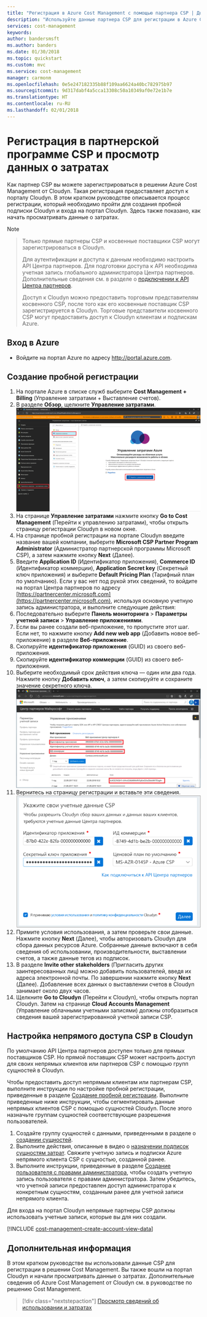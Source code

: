 ```yaml
---
title: "Регистрация в Azure Cost Management с помощью партнера CSP | Документация Майкрософт"
description: "Используйте данные партнера CSP для регистрации в Azure Cost Management от Cloudyn."
services: cost-management
keywords: 
author: bandersmsft
ms.author: banders
ms.date: 01/30/2018
ms.topic: quickstart
ms.custom: mvc
ms.service: cost-management
manager: carmonm
ms.openlocfilehash: 0e5e247182335b88f109aa6624a40bc782975b97
ms.sourcegitcommit: 9d317dabf4a5cca13308c50a10349af0e72e1b7e
ms.translationtype: HT
ms.contentlocale: ru-RU
ms.lasthandoff: 02/01/2018
---
```

# <a name="register-with-the-csp-partner-program-and-view-cost-data"></a>Регистрация в партнерской программе CSP и просмотр данных о затратах

Как партнер CSP вы можете зарегистрироваться в решении Azure Cost Management от Cloudyn. Такая регистрация предоставляет доступ к порталу Cloudyn. В этом кратком руководстве описывается процесс регистрации, который необходимо пройти для создания пробной подписки Cloudyn и входа на портал Cloudyn. Здесь также показано, как начать просматривать данные о затратах.


>[!NOTE]

>Только прямые партнеры CSP и косвенные поставщики CSP могут зарегистрироваться в Cloudyn.
>
>Для аутентификации и доступа к данным необходимо настроить API Центра партнеров. Для подготовки доступа к API необходима учетная запись глобального администратора Центра партнеров.
Дополнительные сведения см. в разделе о [подключении к API Центра партнеров](https://msdn.microsoft.com/library/partnercenter/mt709136.aspx).
>
>Доступ к Cloudyn можно предоставить торговым представителям косвенного CSP, после того как его косвенные поставщик CSP зарегистрируется в Cloudyn. Торговые представители косвенного CSP могут предоставить доступ к Cloudyn клиентам и подпискам Azure.

## <a name="log-in-to-azure"></a>Вход в Azure

- Войдите на портал Azure по адресу http://portal.azure.com.

## <a name="create-a-trial-registration"></a>Создание пробной регистрации

1. На портале Azure в списке служб выберите **Cost Management + Billing** (Управление затратами + Выставление счетов).
2. В разделе **Обзор**, щелкните **Управление затратами**.  
    ![Страница "Управление затратами"](./media/quick-register-csp/cost-mgt-billing-service.png)
3. На странице **Управление затратами** нажмите кнопку **Go to Cost Management** (Перейти к управлению затратами), чтобы открыть страницу регистрации Cloudyn в новом окне.
4. На странице пробной регистрации на портале Cloudyn введите название вашей компании, выберите **Microsoft CSP Partner Program Administrator** (Администратор партнерской программы Microsoft CSP), а затем нажмите кнопку **Next** (Далее).  
5. Введите **Application ID** (Идентификатор приложения), **Commerce ID** (Идентификатор коммерции), **Application Secret key** (Секретный ключ приложения) и выберите **Default Pricing Plan** (Тарифный план по умолчанию). Если у вас нет под рукой этих сведений, то войдите на портал Центра партнеров по адресу [https://partnercenter.microsoft.com](https://partnercenter.microsoft.com), используя основную учетную запись администратора, и выполните следующие действия:
  1. Последовательно выберите **Панель мониторинга** > **Параметры учетной записи** > **Управление приложениями**.
  2. Если вы ранее создали веб-приложение, то пропустите этот шаг. Если нет, то нажмите кнопку **Add new web app** (Добавить новое веб-приложение) в разделе **Веб-приложение**.
  3. Скопируйте **идентификатор приложения** (GUID) из своего веб-приложения.
  4. Скопируйте **идентификатор коммерции** (GUID) из своего веб-приложения.
  5. Выберите необходимый срок действия ключа — один или два года. Нажмите кнопку **Добавить ключ**, а затем скопируйте и сохраните значение секретного ключа.  
    ![Центр партнеров CSP](./media/quick-register-csp/csp-partner-center.png)
  6. Вернитесь на страницу регистрации и вставьте эти сведения.  
      ![Учетные данные учетной записи CSP](./media/quick-register-csp/csp-reg.png)
6. Примите условия использования, а затем проверьте свои данные. Нажмите кнопку **Next** (Далее), чтобы авторизовать Cloudyn для сбора данных ресурсов Azure. Собранные данные включают в себя сведения об использовании, производительности, выставлении счетов, а также данные тегов из подписок.  
7. В разделе **Invite other stakeholders** (Пригласить других заинтересованных лиц) можно добавить пользователей, введя их адреса электронной почты. По завершении нажмите кнопку **Next** (Далее). Добавление всех данных о выставлении счетов в Cloudyn занимает около двух часов.
8. Щелкните **Go to Cloudyn** (Перейти к Cloudyn), чтобы открыть портал Cloudyn. Затем на странице **Cloud Accounts Management** (Управление облачными учетными записями) должны отобразиться сведения вашей зарегистрированной учетной записи CSP.

## <a name="configure-indirect-csp-access-in-cloudyn"></a>Настройка непрямого доступа CSP в Cloudyn

По умолчанию API Центра партнеров доступен только для прямых поставщиков CSP. Но прямой поставщик CSP может настроить доступ для своих непрямых клиентов или партнеров CSP с помощью групп сущностей в Cloudyn.

Чтобы предоставить доступ непрямым клиентам или партнерам CSP, выполните инструкции по настройке пробной регистрации, приведенные в разделе [Создание пробной регистрации](#create-a-trial-registration). Выполните приведенные ниже инструкции, чтобы сегментировать данные непрямых клиентов CSP с помощью сущностей Cloudyn. После этого назначьте группам сущностей соответствующие разрешения пользователей.

1. Создайте группу сущностей с данными, приведенными в разделе о [создании сущностей](tutorial-user-access.md#create-entities).
2. Выполните действия, описанные в видео о [назначении подписок сущностям затрат](https://support.cloudyn.com/hc/en-us/articles/115005139425-Video-Assigning-subscriptions-to-Cost-Entities). Свяжите учетную запись и подписки Azure непрямого клиента CSP с сущностью, созданной ранее.
3. Выполните инструкции, приведенные в разделе [Создание пользователя с правами администратора](tutorial-user-access.md#create-a-user-with-admin-access), чтобы создать учетную запись пользователя с правами администратора. Затем убедитесь, что учетной записи предоставлен доступ администратора к конкретным сущностям, созданным ранее для учетной записи непрямого клиента.

Для входа на портал Cloudyn непрямые партнеры CSP должны использовать учетные записи, которые вы для них создали.


[!INCLUDE [cost-management-create-account-view-data](../../includes/cost-management-create-account-view-data.md)]

## <a name="next-steps"></a>Дополнительная информация

В этом кратком руководстве вы использовали данные CSP для регистрации в решении Cost Management. Вы также вошли на портал Cloudyn и начали просматривать данные о затратах. Дополнительные сведения об Azure Cost Management от Cloudyn см. в руководстве по решению Cost Management.

> [!div class="nextstepaction"]
> [Просмотр сведений об использовании и затратах](./tutorial-review-usage.md)
